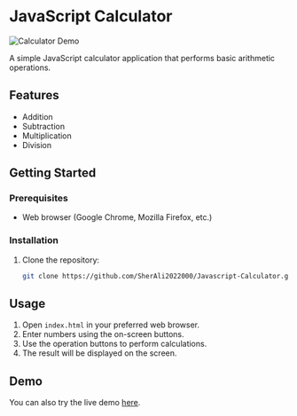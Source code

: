 # JavaScript Calculator

![Calculator Demo](<[link to demo image or gif](https://github.com/SherAli2022000/Javascript-Calculator/blob/main/calculatorImage.PNG)>)

A simple JavaScript calculator application that performs basic arithmetic operations.

## Features

- Addition
- Subtraction
- Multiplication
- Division

## Getting Started

### Prerequisites

- Web browser (Google Chrome, Mozilla Firefox, etc.)

### Installation

1. Clone the repository:

   ```bash
   git clone https://github.com/SherAli2022000/Javascript-Calculator.git

## Usage

1. Open `index.html` in your preferred web browser.
2. Enter numbers using the on-screen buttons.
3. Use the operation buttons to perform calculations.
4. The result will be displayed on the screen.

## Demo

You can also try the live demo [here](<https://sherali2022000.github.io/Javascript-Calculator/>).
